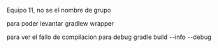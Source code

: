 Equipo 11, no se el nombre de grupo

para poder levantar
gradlew wrapper

para ver el fallo de compilacion
para debug
gradle build --info --debug